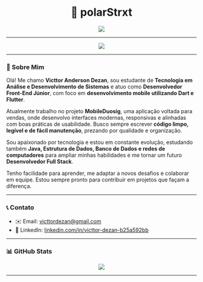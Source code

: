 <h1 align="center">🦇 polarStrxt</h1>

<p align="center">
  <img src="https://readme-typing-svg.herokuapp.com?font=Fira+Code&size=22&pause=1000&color=888888&center=true&vCenter=true&width=450&lines=Full-stack+in+progress...;Code+like+Batman+%F0%9F%8E%AF" />
</p>

---

<div align="center">
  <img src="https://capsule-render.vercel.app/api?type=waving&height=120&text=Bem-vindo(a)&fontAlign=38&fontColor=AAAAAA&color=0:0d0d0d,100:1a1a1a" />
</div>

---

### 🧠 Sobre Mim

Olá! Me chamo **Victtor Anderson Dezan**, sou estudante de **Tecnologia em Análise e Desenvolvimento de Sistemas** e atuo como **Desenvolvedor Front-End Júnior**, com foco em **desenvolvimento mobile utilizando Dart e Flutter**.

Atualmente trabalho no projeto **MobileDuosig**, uma aplicação voltada para vendas, onde desenvolvo interfaces modernas, responsivas e alinhadas com boas práticas de usabilidade. Busco sempre escrever **código limpo, legível e de fácil manutenção**, prezando por qualidade e organização.

Sou apaixonado por tecnologia e estou em constante evolução, estudando também **Java, Estrutura de Dados, Banco de Dados e redes de computadores** para ampliar minhas habilidades e me tornar um futuro **Desenvolvedor Full Stack**.

Tenho facilidade para aprender, me adaptar a novos desafios e colaborar em equipe. Estou sempre pronto para contribuir em projetos que façam a diferença.

---

### 📞 Contato

- ✉️ Email: [victtordezan@gmail.com](mailto:victtordezan@gmail.com)  
- 💼 LinkedIn: [linkedin.com/in/victtor-dezan-b25a592bb](https://www.linkedin.com/in/victtor-dezan-b25a592bb/)

---

### 📊 GitHub Stats

<div align="center">
  <img src="https://github-readme-stats.vercel.app/api?username=polarStrxt&show_icons=true&theme=tokyonight&hide_border=true" />
</div>

---

<!--START_SECTION:activity-->
<!--END_SECTION:activity-->
